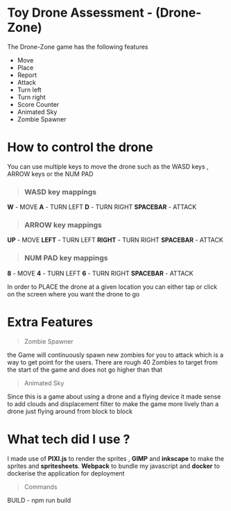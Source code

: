 # Toy Drone Assessment   - (Drone-Zone) 

The Drone-Zone game has the following features 
 - Move  
 - Place
 - Report 
 - Attack 
 - Turn left  
 - Turn right
 - Score Counter
 - Animated Sky 
 - Zombie Spawner
 
 # How to control the drone 
 You can use multiple keys to move the drone such as the WASD keys  ,  ARROW keys or the NUM PAD 

>### WASD key mappings
**W** - MOVE
**A** - TURN LEFT
**D** - TURN RIGHT
**SPACEBAR** - ATTACK


>### ARROW key mappings
**UP** - MOVE
**LEFT** - TURN LEFT
**RIGHT** - TURN RIGHT
**SPACEBAR** - ATTACK


>### NUM PAD key mappings
**8** - MOVE
**4** - TURN LEFT
**6** - TURN RIGHT
**SPACEBAR** - ATTACK

In order to PLACE the drone at a given location you can either tap or click on the screen where you want the drone to go 
# Extra Features
	
> Zombie Spawner

the Game will continuously spawn new zombies for you to attack which is a way to get point for the users. There are rough 40 Zombies to target from the start of the game and does not go higher than that 

> Animated Sky 

Since this is a game about using a drone and a flying device it made sense to add clouds and displacement filter to make the game more lively than a drone just flying around from block to block  

# What tech did I use ? 
I made use of **PIXI.js** to render the sprites , **GIMP** and **inkscape** to make the sprites and **spritesheets**. **Webpack** to bundle my javascript and **docker** to dockerise the application for deployment 

> Commands 

BUILD  - npm run build 
